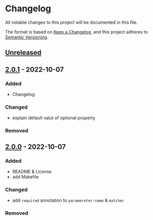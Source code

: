 # Changelog

All notable changes to this project will be documented in this file.

The format is based on [Keep a Changelog](https://keepachangelog.com/en/1.0.0/),
and this project adheres to [Semantic Versioning](https://semver.org/spec/v2.0.0.html).

## [Unreleased]

## [2.0.1] - 2022-10-07

### Added

- Changelog

### Changed

- explain default valut of optional property

### Removed

## [2.0.0] - 2022-10-07

### Added

- README & License
- add Makefile

### Changed

- add `required` annotation to `paramereter-name` & `matcher`

### Removed

[unreleased]: https://github.com/cloudcore-tu/packer-plugin-artifactidvault/compare/v2.0.1...HEAD
[2.0.1]: https://github.com/cloudcore-tu/packer-plugin-artifactidvault/compare/v2.0.0...v2.0.1
[2.0.0]: https://github.com/cloudcore-tu/packer-plugin-artifactidvault/compare/v1.0.0...v2.0.0
[1.0.0]: https://github.com/cloudcore-tu/packer-plugin-artifactidvault/releases/tag/v1.0.0
